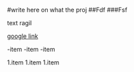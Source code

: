 #write here on what the proj
##Fdf
###Fsf

text ragil

[google link](www.google.com)

-item
-item
-item


1.item
1.item
1.item